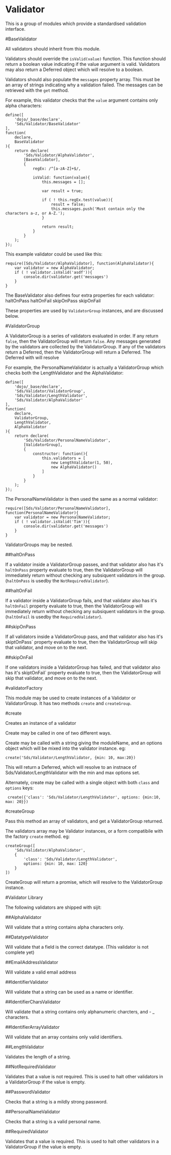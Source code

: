 Validator
================

This is a group of modules which provide a standardised validation interface.

#BaseValidator

All validators should inherit from this module.

Validators should override the `isValid(value)` function. This function should
return a boolean value indicating if the value argument is valid. Validators may
also return a Deferred object which will resolve to a boolean.

Validators should also populate the `messages` property array. This must be an
array of strings indicating why a validation failed. The messages can
be retrieved with the `get` method.

For example, this validator checks that the `value` argument contains only alpha
characters:

    define([
        'dojo/_base/declare',
        'Sds/Validator/BaseValidator'
    ],
    function(
        declare,
        BaseValidator
    ){
        return declare(
            'Sds/Validator/AlphaValidator',
            [BaseValidator],
            {
                regEx: /^[a-zA-Z]+$/,

                isValid: function(value){
                    this.messages = [];

                    var result = true;

                    if ( ! this.regEx.test(value)){
                        result = false;
                        this.messages.push('Must contain only the characters a-z, or A-Z.');
                    }

                    return result;
                }
            }
        );
    });

This example validator could be used like this:

    require([Sds/Validator/AlphaValidator], function(AlphaValidator){
        var validator = new AlphaValidator;
        if ( ! validator.isValid('asdf')){
            console.dir(validator.get('messages')
        }
    }

The BaseValidator also defines four extra properties for each validator:
    haltOnPass
    haltOnFail
    skipOnPass
    skipOnFail

These properties are used by `ValidatorGroup` instances, and are discussed below.

#ValidatorGroup

A ValidatorGroup is a series of validators evaluated in order. If any return `false`, then
the ValidatorGroup will return `false`. Any messages generated by the validators are
collected by the ValidatorGroup. If any of the validators return a Deferred, then the ValidatorGroup
will return a Deferred. The Deferred with will resolve

For example, the PersonalNameValidator is actually a ValidatorGroup which checks both the
LengthValidator and the AlphaValidator:

    define([
        'dojo/_base/declare',
        'Sds/Validator/ValidatorGroup',
        'Sds/Validator/LengthValidator',
        'Sds/Validator/AlphaValidator'
    ],
    function(
        declare,
        ValidatorGroup,
        LengthValidator,
        AlphaValidator
    ){
        return declare(
            'Sds/Validator/PersonalNameValidator',
            [ValidatorGroup],
            {
                constructor: function(){
                    this.validators = [
                        new LengthValidator(1, 50),
                        new AlphaValidator()
                    ]
                }
            }
        );
    });

The PersonalNameValidator is then used the same as a normal validator:

    require([Sds/Validator/PersonalNameValidator], function(PersonalNameValidator){
        var validator = new PersonalNameValidator;
        if ( ! validator.isValid('Tim')){
            console.dir(validator.get('messages')
        }
    }

ValidatorGroups may be nested.

##haltOnPass

If a validator inside a ValidatorGroup passes, and that validator also has it's `haltOnPass` property
evaluate to true, then the ValidatorGroup will immediately return without checking any subsiquent
validators in the group. (`haltOnPass` is usedby the `NotRequiredValidator`).

##haltOnFail

If a validator inside a ValidatorGroup fails, and that validator also has it's `haltOnFail` property
evaluate to true, then the ValidatorGroup will immediately return without checking any subsiquent
validators in the group. (`haltOnFail` is usedby the `RequiredValidator`).

##skipOnPass

If all validators inside a ValidatorGroup pass, and that validator also has it's skiptOnPass` property
evaluate to true, then the ValidatorGroup will skip that validator, and move on to the next.

##skipOnFail

If one validators inside a ValidatorGroup has failed, and that validator also has it's skiptOnFail` property
evaluate to true, then the ValidatorGroup will skip that validator, and move on to the next.

#validatorFactory

This module may be used to create instances of a Validator or ValidatorGroup. It has two methods `create` and `createGroup`.

#create

Creates an instance of a validator

Create may be called in one of two different ways.

Create may be called with a string giving the moduleName, and an options object which will be mixed
into the validator instance. eg:

    create('Sds/Validator/LengthValidator, {min: 10, max:20})

This will return a Deferred, which will resolve to an instnace of Sds/Validator/LengthValidator with the
min and max options set.


Alternately, create may be called with a single object with both `class` and `options` keys:

     create({'class': 'Sds/Validator/LengthValidator', options: {min:10, max: 20}})

#createGroup

Pass this method an array of validators, and get a ValidatorGroup returned.

The validators array may be Validator instances, or a form compatibile with the factory
`create` method. eg:

    createGroup([
        'Sds/Validator/AlphaValidator',
        {
            'class': 'Sds/Validator/LengthValidator',
            options: {min: 10, max: 120}
        }
    ])

CreateGroup will return a promise, which will resolve to the ValidatorGroup
instance.

#Validator Library

The following validators are shipped with sijit:

##AlphaValidator

Will validate that a string contains alpha characters only.

##DatatypeValidator

Will validate that a field is the correct datatype. (This validator is not complete yet)

##EmailAddressValidator

Will validate a valid email address

##IdentifierValidator

Will validate that a string can be used as a name or identifier.

##IdentifierCharsValidator

Will validate that a string contains only alphanumeric charcters, and - _ characters.

##IdentifierArrayValidator

Will validate that an array contains only valid identifiers.

##LengthValidator

Validates the length of a string.

##NotRequiredValidator

Validates that a value is not required. This is used to halt other validators in a
ValidatorGroup if the value is empty.

##PasswordValidator

Checks that a string is a mildly strong password.

##PersonalNameValidator

Checks that a string is a valid personal name.

##RequiredValidator

Validates that a value is required. This is used to halt other validators in a
ValidatorGroup if the value is empty.
